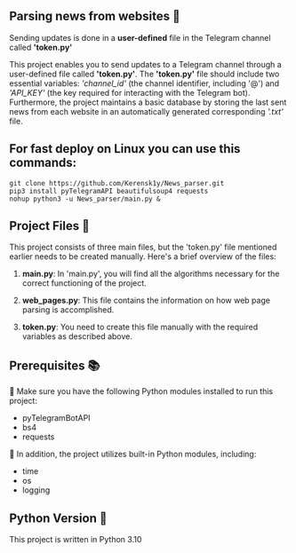 ## Parsing news from websites :newspaper:
Sending updates is done in a __user-defined__ file in the Telegram channel called **'token.py'**

This project enables you to send updates to a Telegram channel through a user-defined file called **'token.py'**. The **'token.py'** file should include two essential variables: _'channel_id'_ (the channel identifier, including '@') and _'API_KEY'_ (the key required for interacting with the Telegram bot). Furthermore, the project maintains a basic database by storing the last sent news from each website in an automatically generated corresponding _'.txt'_ file.

## For fast deploy on Linux you can use this commands:
```
git clone https://github.com/Kerensk1y/News_parser.git
pip3 install pyTelegramAPI beautifulsoup4 requests
nohup python3 -u News_parser/main.py &
```
## Project Files 📂

This project consists of three main files, but the 'token.py' file mentioned earlier needs to be created manually. Here's a brief overview of the files:

1. **main.py**: In 'main.py', you will find all the algorithms necessary for the correct functioning of the project.

2. **web_pages.py**: This file contains the information on how web page parsing is accomplished.

3. **token.py**: You need to create this file manually with the required variables as described above.

## Prerequisites 📚

:pushpin: Make sure you have the following Python modules installed to run this project:

- pyTelegramBotAPI
- bs4
- requests

:pushpin: In addition, the project utilizes built-in Python modules, including:

- time
- os
- logging

## Python Version 🐍

This project is written in Python 3.10
